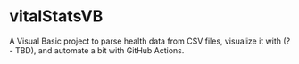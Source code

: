 # vitalStatsVB

A Visual Basic project to parse health data from CSV files, visualize it with (? - TBD), and automate a bit with GitHub Actions.

<!--
HEALTHDATA:
[
  {
    "donation_date": "2025-05-05",
    "donation_type": "plasma",
    "weight_kg": 84.6,
    "amount_donated_ml": 857,
    "blood_pressure": "144/88",
    "pulse": 74,
    "temperature": 36.1,
    "hemoglobin": 15.3
  }
]
-->
